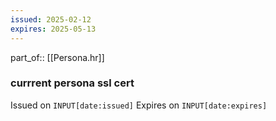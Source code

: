 ```yaml
---
issued: 2025-02-12
expires: 2025-05-13
---
```

part_of:: [[Persona.hr]]
### currrent persona ssl cert
Issued on `INPUT[date:issued]`
Expires on `INPUT[date:expires]`

